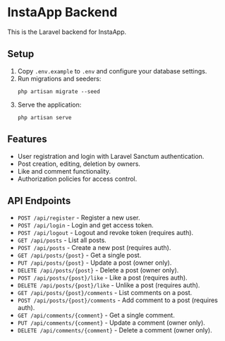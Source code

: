 # InstaApp Backend

This is the Laravel backend for InstaApp.

## Setup

1. Copy `.env.example` to `.env` and configure your database settings.
2. Run migrations and seeders:
    ```
    php artisan migrate --seed
    ```
3. Serve the application:
    ```
    php artisan serve
    ```

## Features

-   User registration and login with Laravel Sanctum authentication.
-   Post creation, editing, deletion by owners.
-   Like and comment functionality.
-   Authorization policies for access control.

## API Endpoints

-   `POST /api/register` - Register a new user.
-   `POST /api/login` - Login and get access token.
-   `POST /api/logout` - Logout and revoke token (requires auth).
-   `GET /api/posts` - List all posts.
-   `POST /api/posts` - Create a new post (requires auth).
-   `GET /api/posts/{post}` - Get a single post.
-   `PUT /api/posts/{post}` - Update a post (owner only).
-   `DELETE /api/posts/{post}` - Delete a post (owner only).
-   `POST /api/posts/{post}/like` - Like a post (requires auth).
-   `DELETE /api/posts/{post}/like` - Unlike a post (requires auth).
-   `GET /api/posts/{post}/comments` - List comments on a post.
-   `POST /api/posts/{post}/comments` - Add comment to a post (requires auth).
-   `GET /api/comments/{comment}` - Get a single comment.
-   `PUT /api/comments/{comment}` - Update a comment (owner only).
-   `DELETE /api/comments/{comment}` - Delete a comment (owner only).
